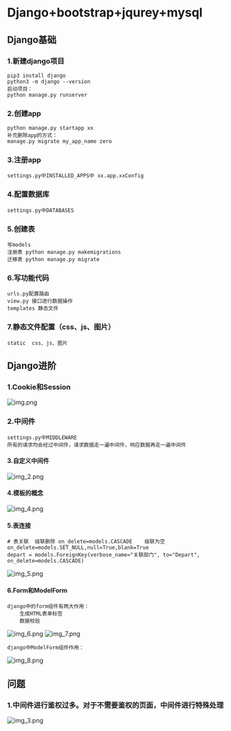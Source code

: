 
# Django+bootstrap+jqurey+mysql
## Django基础
### 1.新建django项目
    pip3 install django
    python3 -m django --version
    启动项目：
    python manage.py runserver
### 2.创建app
    python manage.py startapp xx
    补充删除app的方式：
    manage.py migrate my_app_name zero 
### 3.注册app
    settings.py中INSTALLED_APPS中 xx.app.xxConfig

### 4.配置数据库
    settings.py中DATABASES
### 5.创建表
    写models
    注册表 python manage.py makemigrations
    迁移表 python manage.py migrate
### 6.写功能代码
    urls.py配置路由
    view.py 接口进行数据操作
    templates 静态文件
### 7.静态文件配置（css、js、图片）
    static  css、js、图片

## Django进阶
### 1.Cookie和Session
![img.png](img.png)
### 2.中间件
    settings.py中MIDDLEWARE
    所有的请求均会经过中间件，请求数据走一遍中间件，响应数据再走一遍中间件
#### 3.自定义中间件
![img_2.png](img_2.png)

#### 4.模板的概念
![img_4.png](img_4.png)

#### 5.表连接
    # 表关联  级联删除 on_delete=models.CASCADE    级联为空 on_delete=models.SET_NULL,null=True,blank=True
    depart = models.ForeignKey(verbose_name="关联部门", to="Depart", on_delete=models.CASCADE)
![img_5.png](img_5.png)

#### 6.Form和ModelForm
    django中的form组件有两大作用：
        生成HTML表单标签
        数据校验
![img_6.png](img_6.png)
![img_7.png](img_7.png)

    django中ModelForm组件作用：
![img_8.png](img_8.png)
## 问题
### 1.中间件进行鉴权过多。对于不需要鉴权的页面，中间件进行特殊处理
![img_3.png](img_3.png)